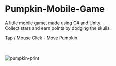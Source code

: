 # Pumpkin-Mobile-Game
A little mobile game, made using C# and Unity.<br>
Collect stars and earn points by dodging the skulls.<br>

Tap / Mouse Click - Move Pumpkin<br>
<br><br>

![pumpkin-print](https://github.com/user-attachments/assets/8f767549-0604-4459-ba10-29acba9dec8c)



